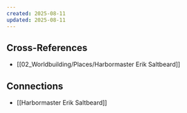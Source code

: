 ```yaml
---
created: 2025-08-11
updated: 2025-08-11
---
```




## Cross-References

- [[02_Worldbuilding/Places/Harbormaster Erik Saltbeard]]


## Connections

- [[Harbormaster Erik Saltbeard]]
